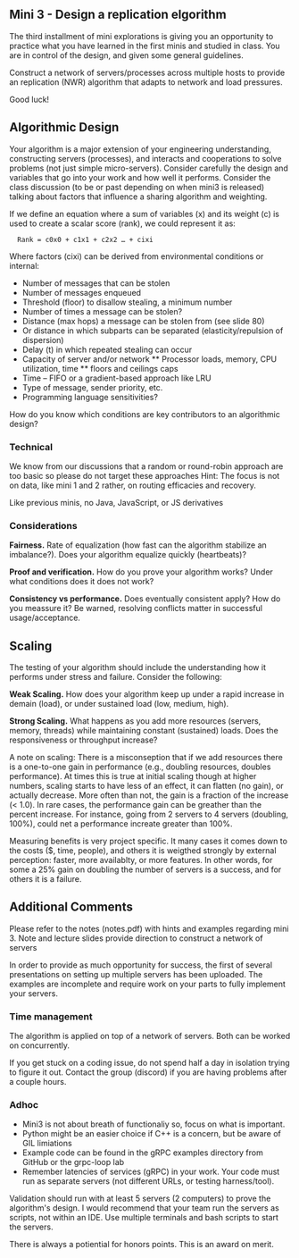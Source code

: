 ## Mini 3 - Design a replication elgorithm

The third installment of mini explorations is giving you an opportunity
to practice what you have learned in the first minis and studied in class.
You are in control of the design, and given some general guidelines. 

Construct a network of servers/processes across multiple hosts to provide
an replication (NWR) algorithm that adapts to network and load pressures. 

Good luck!


## Algorithmic Design

Your algorithm is a major extension of your engineering understanding, 
constructing servers (processes), and interacts and cooperations to solve
problems (not just simple micro-servers). Consider carefully the design and
variables that go into your work and how well it performs. Consider the 
class discussion (to be or past depending on when mini3 is released) talking 
about factors that influence a sharing algorithm and weighting.

If we define an equation where a sum of variables (x) and its weight (c) is 
used to create a scalar score (rank), we could represent it as: 

      Rank = c0x0 + c1x1 + c2x2 … + cixi

Where factors (cixi) can be derived from environmental conditions or 
internal:

   * Number of messages that can be stolen
   * Number of messages enqueued
   * Threshold (floor) to disallow stealing, a minimum number
   * Number of times a message can be stolen? 
   * Distance (max hops) a message can be stolen from (see slide 80)
   * Or distance in which subparts can be separated (elasticity/repulsion 
     of dispersion)
   * Delay (t) in which repeated stealing can occur
   * Capacity of server and/or network
       ** Processor loads, memory, CPU utilization, time
       ** floors and ceilings caps
   * Time – FIFO or a gradient-based approach like LRU
   * Type of message, sender priority, etc.
   * Programming language sensitivities?

How do you know which conditions are key contributors to an algorithmic 
design?


### Technical

We know from our discussions that a random or round-robin approach are 
too basic so please do not target these approaches Hint: The focus is 
not on data, like mini 1 and 2 rather, on routing efficacies and recovery.

Like previous minis, no Java, JavaScript, or JS derivatives


### Considerations

**Fairness.** Rate of equalization (how fast can the algorithm stabilize 
an imbalance?). Does your algorithm equalize quickly (heartbeats)?

**Proof and verification.** How do you prove your algorithm works? Under 
what conditions does it does not work?

**Consistency vs performance.** Does eventually consistent apply? How 
do you meassure it? Be warned, resolving conflicts matter in successful
usage/acceptance.


## Scaling

The testing of your algorithm should include the understanding how it 
performs under stress and failure. Consider the following:

**Weak Scaling.** How does your algorithm keep up under a rapid increase 
in demain (load), or under sustained load (low, medium, high).

**Strong Scaling.** What happens as you add more resources (servers, 
memory, threads) while maintaining constant (sustained) loads. Does the
responsiveness or throughput increase?

A note on scaling: There is a misconseption that if we add resources there 
is a one-to-one gain in performance (e.g., doubling resources, doubles 
performance). At times this is true at initial scaling though at higher 
numbers, scaling starts to have less of an effect, it can flatten (no gain), 
or actually decrease.  More often than not, the gain is a fraction of the 
increase (< 1.0). In rare cases, the performance gain can be greather than 
the percent increase. For instance, going from 2 servers to 4 servers 
(doubling, 100%), could net a performance increate greater than 100%.

Measuring benefits is very project specific.  It many cases it comes down 
to the costs ($, time, people), and others it is weigthed strongly by 
external perception: faster, more availablty, or more features. In other 
words, for some a 25% gain on doubling the number of servers is a success, 
and for others it is a failure.


## Additional Comments

Please refer to the notes (notes.pdf) with hints and examples 
regarding mini 3. Note and lecture slides provide direction to construct 
a network of servers 

In order to provide as much opportunity for success, the first of several 
presentations on setting up multiple servers has been uploaded. The examples 
are incomplete and require work on your parts to fully implement your servers. 

### Time management

The algorithm is applied on top of a network of servers. Both can be worked 
on concurrently.

If you get stuck on a coding issue, do not spend half a day in isolation 
trying to figure it out. Contact the group (discord) if you are having 
problems after a couple hours.

### Adhoc

   * Mini3 is not about breath of functionaliy so, focus on what is important.
   * Python might be an easier choice if C++ is a concern, but be aware of GIL 
     limiations
   * Example code can be found in the gRPC examples directory from GitHub or 
     the grpc-loop lab
   * Remember latencies of services (gRPC) in your work. Your code must run 
     as separate servers (not different URLs, or testing harness/tool).

Validation should run with at least 5 servers (2 computers) to prove the 
algorithm's design. I would recommend that your team run the servers as 
scripts, not within an IDE. Use multiple terminals and bash scripts to start 
the servers.

There is always a potiential for honors points. This is an award on merit.


